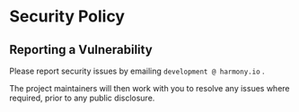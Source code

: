 # Security Policy

## Reporting a Vulnerability

Please report security issues by emailing `development @ harmony.io` .

The project maintainers will then work with you to resolve any issues where required, prior to any public disclosure.

